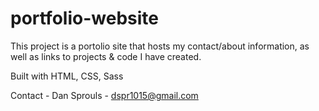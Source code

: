# portfolio-website

This project is a portolio site that hosts my contact/about information, as well as links to projects & code I have created.

Built with HTML, CSS, Sass

Contact - Dan Sprouls - dspr1015@gmail.com
